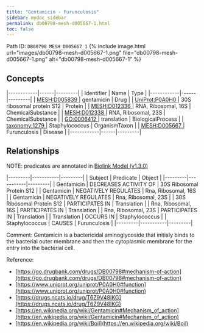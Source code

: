 ```yaml
---
title: "Gentamicin - Furunculosis"
sidebar: mydoc_sidebar
permalink: db00798-mesh-d005667-1.html
toc: false 
---
```



Path ID: `DB00798_MESH_D005667_1`
{% include image.html url="images/db00798-mesh-d005667-1.png" file="db00798-mesh-d005667-1.png" alt="db00798-mesh-d005667-1" %}

## Concepts

|------------|------|---------|
| Identifier | Name | Type    |
|------------|------|---------|
| <a href="https://identifiers.org/MESH:D005839">MESH:D005839 </a> | gentamicin | Drug |
| <a href="https://identifiers.org/UniProt:P0A0H0">UniProt:P0A0H0 </a> | 30S ribosomal protein S12 | Protein |
| <a href="https://identifiers.org/MESH:D012336">MESH:D012336 </a> | RNA, Ribosomal, 16S | ChemicalSubstance |
| <a href="https://identifiers.org/MESH:D012338">MESH:D012338 </a> | RNA, Ribosomal, 23S | ChemicalSubstance |
| <a href="https://identifiers.org/GO:0006412">GO:0006412 </a> | translation | BiologicalProcess |
| <a href="https://identifiers.org/taxonomy:1279">taxonomy:1279 </a> | Staphylococcus | OrganismTaxon |
| <a href="https://identifiers.org/MESH:D005667">MESH:D005667 </a> | Furunculosis | Disease |
|------------|------|---------|

## Relationships


NOTE: predicates are annotated in <a href="https://github.com/biolink/biolink-model/releases/tag/v1.3.0">Biolink Model (v1.3.0)</a>

|---------|-----------|---------|
| Subject | Predicate | Object  |
|---------|-----------|---------|
| Gentamicin | DECREASES ACTIVITY OF | 30S Ribosomal Protein S12 |
| Gentamicin | NEGATIVELY REGULATES | Rna, Ribosomal, 16S |
| Gentamicin | NEGATIVELY REGULATES | Rna, Ribosomal, 23S |
| 30S Ribosomal Protein S12 | PARTICIPATES IN | Translation |
| Rna, Ribosomal, 16S | PARTICIPATES IN | Translation |
| Rna, Ribosomal, 23S | PARTICIPATES IN | Translation |
| Translation | OCCURS IN | Staphylococcus |
| Staphylococcus | CAUSES | Furunculosis |
|---------|-----------|---------|

Comment: Gentamicin is a bactericidal aminoglycoside that initialy binds to the bacterial outer membrane and then the cytoplasmic membrane for the entry into the bacterial cell.

Reference: 
  - [https://go.drugbank.com/drugs/DB00798#mechanism-of-action](https://go.drugbank.com/drugs/DB00798#mechanism-of-action)
  - [https://www.uniprot.org/uniprot/P0A0H0#function](https://www.uniprot.org/uniprot/P0A0H0#function)
  - [https://drugs.ncats.io/drug/T6Z9V48IKG](https://drugs.ncats.io/drug/T6Z9V48IKG)
  - [https://en.wikipedia.org/wiki/Gentamicin#Mechanism_of_action](https://en.wikipedia.org/wiki/Gentamicin#Mechanism_of_action)
  - [https://en.wikipedia.org/wiki/Boil](https://en.wikipedia.org/wiki/Boil)
